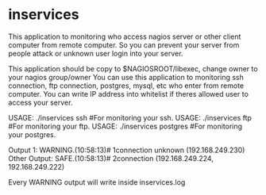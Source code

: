 # inservices
This application to monitoring who access nagios server or other client computer from remote computer. So you can prevent your server from people attack or unknown user login into your server.

This application should be copy to $NAGIOSROOT/libexec, change owner to your nagios group/owner
You can use this application to monitoring  ssh connection, ftp connection, postgres, mysql, etc who enter from remote computer. You can write IP address into whitelist if theres allowed user to access your server.

USAGE:  ./inservices ssh              #For monitoring your ssh.
USAGE:  ./inservices ftp              #For monitoring your ftp.
USAGE:  ./inservices postgres         #For monitoring your postgres.

Output 1: WARNING.(10:58:13)# 1connection unknown (192.168.249.230) 
Other Output: SAFE.(10:58:13)# 2connection (192.168.249.224, 192.168.249.222) 

Every WARNING output will write inside inservices.log

